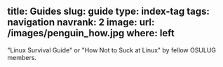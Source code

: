 title: Guides
slug: guide
type: index-tag
tags: navigation
navrank: 2
image:
    url: /images/penguin_how.jpg
    where: left
---
"Linux Survival Guide" or "How Not to Suck at Linux" by fellow OSULUG members.
